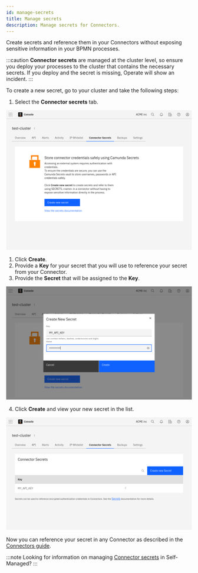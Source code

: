 ```yaml
---
id: manage-secrets
title: Manage secrets
description: Manage secrets for Connectors.
---
```


Create secrets and reference them in your Connectors without exposing sensitive information in your BPMN processes.

:::caution
**Connector secrets** are managed at the cluster level, so ensure you deploy your processes to the cluster that contains the necessary secrets.
If you deploy and the secret is missing, Operate will show an incident.
:::

To create a new secret, go to your cluster and take the following steps:

1. Select the **Connector secrets** tab.

![secrets](./img/cluster-detail-secrets.png)

1. Click **Create**.
2. Provide a **Key** for your secret that you will use to reference your secret from your Connector.
3. Provide the **Secret** that will be assigned to the **Key**.

![secrets-create](./img/cluster-detail-secrets-create.png)

4. Click **Create** and view your new secret in the list.

![secrets-view](./img/cluster-detail-secrets-view.png)

Now you can reference your secret in any Connector as described in the [Connectors guide](/components/connectors/use-connectors/index.md#using-secrets).

:::note
Looking for information on managing [Connector secrets](/self-managed/connectors-deployment/connectors-configuration.md) in Self-Managed?
:::
